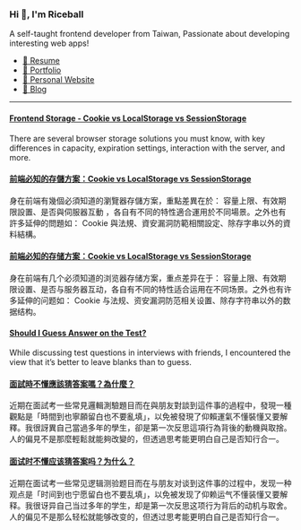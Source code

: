 <h3 >Hi 👋, I'm Riceball</h3>
<p>A self-taught frontend developer from Taiwan, Passionate about developing interesting web apps!</p>

- [📜 Resume](https://weweweb.pages.dev/en/resume/)
- [💼 Portfolio](https://weweweb.pages.dev/en/work/)
- [🏡 Personal Website](https://weweweb.pages.dev/en/)
- [📝 Blog](https://www.webdong.dev/en/)
---

<!--START_SECTION:feed-->
#### [Frontend Storage - Cookie vs LocalStorage vs SessionStorage](https:&#x2F;&#x2F;www.webdong.dev&#x2F;en&#x2F;post&#x2F;frontend-storage-cookie-localstorage-sessionstorage&#x2F;) 
There are several browser storage solutions you must know, with key differences in capacity, expiration settings, interaction with the server, and more.
#### [前端必知的存儲方案：Cookie vs LocalStorage vs SessionStorage](https:&#x2F;&#x2F;www.webdong.dev&#x2F;zh-tw&#x2F;post&#x2F;frontend-storage-cookie-localstorage-sessionstorage&#x2F;) 
身在前端有幾個必須知道的瀏覽器存儲方案，重點差異在於： 容量上限、有效期限設置、是否與伺服器互動 ，各自有不同的特性適合運用於不同場景。之外也有許多延伸的問題如： Cookie 與法規、資安漏洞防範相關設定、除存字串以外的資料結構。
#### [前端必知的存储方案：Cookie vs LocalStorage vs SessionStorage](https:&#x2F;&#x2F;www.webdong.dev&#x2F;zh-cn&#x2F;post&#x2F;frontend-storage-cookie-localstorage-sessionstorage&#x2F;) 
身在前端有几个必须知道的浏览器存储方案，重点差异在于： 容量上限、有效期限设置、是否与服务器互动，各自有不同的特性适合运用在不同场景。之外也有许多延伸的问题如： Cookie 与法规、资安漏洞防范相关设置、除存字符串以外的数据结构。
#### [Should I Guess Answer on the Test?](https:&#x2F;&#x2F;www.webdong.dev&#x2F;en&#x2F;post&#x2F;should-i-guess-answer-on-the-test&#x2F;) 
While discussing test questions in interviews with friends, I encountered the view that it’s better to leave blanks than to guess.
#### [面試時不懂應該猜答案嗎？為什麼？](https:&#x2F;&#x2F;www.webdong.dev&#x2F;zh-tw&#x2F;post&#x2F;should-i-guess-answer-on-the-test&#x2F;) 
近期在面試考一些常見邏輯測驗題目而在與朋友對談到這件事的過程中，發現一種觀點是「時間到也寧願留白也不要亂填」，以免被發現了仰賴運氣不懂裝懂又要解釋。我很訝異自己當過多年的學生，卻是第一次反思這項行為背後的動機與取捨。人的偏見不是那麼輕鬆就能夠改變的，但透過思考能更明白自己是否知行合一。
#### [面试时不懂应该猜答案吗？为什么？](https:&#x2F;&#x2F;www.webdong.dev&#x2F;zh-cn&#x2F;post&#x2F;should-i-guess-answer-on-the-test&#x2F;) 
近期在面试考一些常见逻辑测验题目而在与朋友对谈到这件事的过程中，发现一种观点是「时间到也宁愿留白也不要乱填」，以免被发现了仰赖运气不懂装懂又要解释。我很讶异自己当过多年的学生，却是第一次反思这项行为背后的动机与取舍。人的偏见不是那么轻松就能够改变的，但透过思考能更明白自己是否知行合一。
<!--END_SECTION:feed-->

